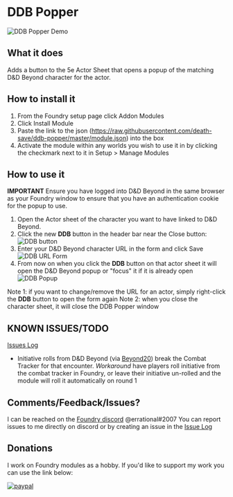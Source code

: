 # DDB Popper

![DDB Popper Demo](https://github.com/death-save/ddb-popper/blob/master/ddb_popper.gif)

## What it does
Adds a button to the 5e Actor Sheet that opens a popup of the matching D&D Beyond character for the actor.

## How to install it
1. From the Foundry setup page click Addon Modules
2. Click Install Module
3. Paste the link to the json (https://raw.githubusercontent.com/death-save/ddb-popper/master/module.json) into the box
4. Activate the module within any worlds you wish to use it in by clicking the checkmark next to it in Setup > Manage Modules


## How to use it

**IMPORTANT** Ensure you have logged into D&D Beyond in the same browser as your Foundry window to ensure that you have an authentication cookie for the popup to use.

1. Open the Actor sheet of the character you want to have linked to D&D Beyond. 
2. Click the new **DDB** button in the header bar near the Close button:
![DDB button](https://imgur.com/Ek8uMMy.png)
3. Enter your D&D Beyond character URL in the form and click Save
![DDB URL Form](https://imgur.com/scnX8X5.png)
4. From now on when you click the **DDB** button on that actor sheet it will open the D&D Beyond popup or "focus" it if it is already open
![DDB Popup](https://imgur.com/6VbOPIm.png)

Note 1: if you want to change/remove the URL for an actor, simply right-click the **DDB** button to open the form again
Note 2: when you close the character sheet, it will close the DDB Popper window

## KNOWN ISSUES/TODO

[Issues Log](https://github.com/death-save/ddb-popper/issues)

* Initiative rolls from D&D Beyond (via [Beyond20](https://beyond20.here-for-more.info/)) break the Combat Tracker for that encounter. *Workaround* have players roll initiative from the combat tracker in Foundry, or leave their initiative un-rolled and the module will roll it automatically on round 1

## Comments/Feedback/Issues?

I can be reached on the [Foundry discord](https://discord.gg/XJUS4tZ) @errational#2007
You can report issues to me directly on discord or by creating an issue in the [Issue Log](https://github.com/death-save/ddb-popper/issues/)

## Donations

I work on Foundry modules as a hobby. If you'd like to support my work you can use the link below:

[![paypal](https://www.paypalobjects.com/en_US/i/btn/btn_donateCC_LG.gif)](https://www.paypal.me/evanc)
